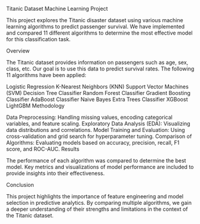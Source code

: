 Titanic Dataset Machine Learning Project

This project explores the Titanic disaster dataset using various machine learning algorithms to predict passenger survival. We have implemented and compared 11 different algorithms to determine the most effective model for this classification task.

Overview

The Titanic dataset provides information on passengers such as age, sex, class, etc. Our goal is to use this data to predict survival rates. The following 11 algorithms have been applied:

Logistic Regression
K-Nearest Neighbors (KNN)
Support Vector Machines (SVM)
Decision Tree Classifier
Random Forest Classifier
Gradient Boosting Classifier
AdaBoost Classifier
Naive Bayes
Extra Trees Classifier
XGBoost
LightGBM
Methodology

Data Preprocessing: Handling missing values, encoding categorical variables, and feature scaling.
Exploratory Data Analysis (EDA): Visualizing data distributions and correlations.
Model Training and Evaluation: Using cross-validation and grid search for hyperparameter tuning.
Comparison of Algorithms: Evaluating models based on accuracy, precision, recall, F1 score, and ROC-AUC.
Results

The performance of each algorithm was compared to determine the best model. Key metrics and visualizations of model performance are included to provide insights into their effectiveness.

Conclusion

This project highlights the importance of feature engineering and model selection in predictive analytics. By comparing multiple algorithms, we gain a deeper understanding of their strengths and limitations in the context of the Titanic dataset.
